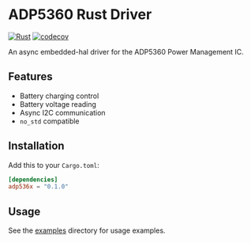 # ADP5360 Rust Driver

[![Rust](https://github.com/mfiumara/adp5360-rs/actions/workflows/rust.yml/badge.svg)](https://github.com/mfiumara/adp5360-rs/actions/workflows/rust.yml)
[![codecov](https://codecov.io/gh/mfiumara/adp5360-rs/graph/badge.svg?token=SJPT9NBXCQ)](https://codecov.io/gh/mfiumara/adp5360-rs)

An async embedded-hal driver for the ADP5360 Power Management IC.

## Features

- Battery charging control
- Battery voltage reading
- Async I2C communication
- `no_std` compatible

## Installation

Add this to your `Cargo.toml`:

```toml
[dependencies]
adp536x = "0.1.0"
```

## Usage

See the [examples](examples) directory for usage examples.

